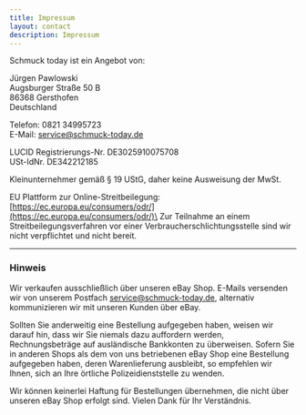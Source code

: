 ```yaml
---
title: Impressum
layout: contact
description: Impressum
---
```


Schmuck today ist ein Angebot von:

Jürgen Pawlowski\
Augsburger Straße 50 B\
86368 Gersthofen\
Deutschland

Telefon: 0821 34995723\
E-Mail: [service@schmuck-today.de](mailto:service@schmuck-today.de)

LUCID Registrierungs-Nr. DE3025910075708\
USt-IdNr. DE342212185

Kleinunternehmer gemäß § 19 UStG, daher keine Ausweisung der MwSt.

EU Plattform zur Online-Streitbeilegung:\
[https://ec.europa.eu/consumers/odr/](https://ec.europa.eu/consumers/odr/)\
Zur Teilnahme an einem Streitbeilegungsverfahren vor einer Verbraucherschlichtungsstelle sind wir nicht verpflichtet und nicht bereit.

----

### Hinweis

Wir verkaufen ausschließlich über unseren eBay Shop. E-Mails versenden wir von unserem Postfach service@schmuck-today.de, alternativ kommunizieren wir mit unseren Kunden über eBay.

Sollten Sie anderweitig eine Bestellung aufgegeben haben, weisen wir darauf hin, dass wir Sie niemals dazu auffordern werden, Rechnungsbeträge auf ausländische Bankkonten zu überweisen. Sofern Sie in anderen Shops als dem von uns betriebenen eBay Shop eine Bestellung aufgegeben haben, deren Warenlieferung ausbleibt, so empfehlen wir Ihnen, sich an Ihre örtliche Polizeidienststelle zu wenden.

Wir können keinerlei Haftung für Bestellungen übernehmen, die nicht über unseren eBay Shop erfolgt sind.
Vielen Dank für Ihr Verständnis.
